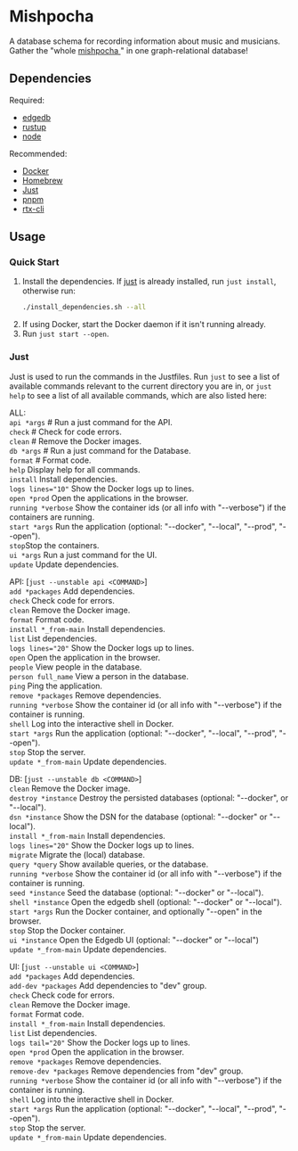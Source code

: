  # Mishpocha

 A database schema for recording information about music and musicians. Gather
 the "whole [mishpocha ](https://www.merriam-webster.com/dictionary/mishpachah)" in one graph-relational database!

 ## Dependencies

 Required:

 - [edgedb](https://www.edgedb.com/)
 - [rustup](https://rustup.rs/)
 - [node](https://nodejs.org/en)

 Recommended:

 - [Docker](https://www.docker.com/ "Docker")
 - [Homebrew](https://brew.sh/ "Homebrew")
 - [Just](https://just.systems/man/en/ "Just")
 - [pnpm](https://pnpm.io/ "pnpm")
 - [rtx-cli](https://lib.rs/crates/rtx-cli "rtx")

 ## Usage

 ### Quick Start

 1. Install the dependencies. If [just](https://just.systems/man/en/) is already installed, run `just install`,
    otherwise run:
    ```sh
    ./install_dependencies.sh --all
    ```
 2. If using Docker, start the Docker daemon if it isn't running already.
 3. Run `just start --open`.

 ### Just

 Just is used to run the commands in the Justfiles. Run `just` to see a list of
 available commands relevant to the current directory you are in, or `just help`
 to see a list of all available commands, which are also listed here:

 ALL:  
 `api *args` # Run a just command for the API.  
 `check` # Check for code errors.  
 `clean` # Remove the Docker images.  
 `db *args` # Run a just command for the Database.  
 `format` # Format code.  
 `help` Display help for all commands.  
 `install` Install dependencies.  
 `logs lines="10"` Show the Docker logs up to <lines> lines.  
 `open *prod` Open the applications in the browser.  
 `running *verbose` Show the container ids (or all info with "--verbose") if the
 containers are running.  
 `start *args` Run the application (optional: "--docker", "--local", "--prod", "--open").  
 `stop`Stop the containers.  
 `ui *args` Run a just command for the UI.  
 `update` Update dependencies.

 API: [`just --unstable api <COMMAND>`]  
 `add *packages` Add dependencies.  
 `check` Check code for errors.  
 `clean` Remove the Docker image.  
 `format` Format code.  
 `install *_from-main` Install dependencies.  
 `list` List dependencies.  
 `logs lines="20"` Show the Docker logs up to <lines> lines.  
 `open` Open the application in the browser.  
 `people` View people in the database.  
 `person full_name` View a person in the database.  
 `ping` Ping the application.  
 `remove *packages` Remove dependencies.  
 `running *verbose` Show the container id (or all info with "--verbose") if the
 container is running.  
 `shell` Log into the interactive shell in Docker.  
 `start *args` Run the application (optional: "--docker", "--local", "--prod",
 "--open").  
 `stop` Stop the server.  
 `update *_from-main` Update dependencies.

 DB: [`just --unstable db <COMMAND>`]  
 `clean` Remove the Docker image.  
 `destroy *instance` Destroy the persisted databases (optional: "--docker", or
 "--local").  
 `dsn *instance` Show the DSN for the database (optional: "--docker" or
 "--local").  
 `install *_from-main` Install dependencies.  
 `logs lines="20"` Show the Docker logs up to <lines> lines.  
 `migrate` Migrate the (local) database.  
 `query *query` Show available queries, or <query> the database.  
 `running *verbose` Show the container id (or all info with "--verbose") if the
 container is running.  
 `seed *instance` Seed the database (optional: "--docker" or "--local").  
 `shell *instance` Open the edgedb shell (optional: "--docker" or "--local").  
 `start *args` Run the Docker container, and optionally "--open" in the browser.  
 `stop` Stop the Docker container.  
 `ui *instance` Open the Edgedb UI (optional: "--docker" or "--local")  
 `update *_from-main` Update dependencies.

 UI: [`just --unstable ui <COMMAND>`]  
 `add *packages` Add dependencies.  
 `add-dev *packages` Add dependencies to "dev" group.  
 `check` Check code for errors.  
 `clean` Remove the Docker image.  
 `format` Format code.  
 `install *_from-main` Install dependencies.  
 `list` List dependencies.  
 `logs tail="20"` Show the Docker logs up to <lines> lines.  
 `open *prod` Open the application in the browser.  
 `remove *packages` Remove dependencies.  
 `remove-dev *packages` Remove dependencies from "dev" group.  
 `running *verbose` Show the container id (or all info with "--verbose") if the
 container is running.  
 `shell` Log into the interactive shell in Docker.  
 `start *args` Run the application (optional: "--docker", "--local", "--prod",
 "--open").  
 `stop` Stop the server.  
 `update *_from-main` Update dependencies.
